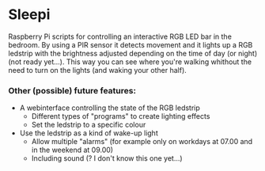 # Sleepi
Raspberry Pi scripts for controlling an interactive RGB LED bar in the bedroom. By using a PIR sensor it detects movement
and it lights up a RGB ledstrip with the brightness adjusted depending on the time of day (or night) (not ready yet...).
This way you can see where you're walking whithout the need to turn on the lights (and waking your other half).

### Other (possible) future features:
- A webinterface controlling the state of the RGB ledstrip
    - Different types of "programs" to create lighting effects
    - Set the ledstrip to a specific colour
- Use the ledstrip as a kind of wake-up light
    - Allow multiple "alarms" (for example only on workdays at 07.00 and in the weekend at 09.00)
    - Including sound (? I don't know this one yet...)
